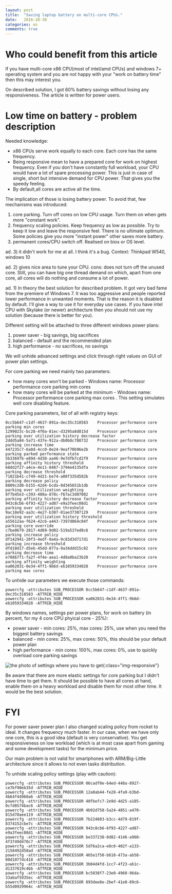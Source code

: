 ```yaml
---
layout: post
title:  "Saving laptop battery on multi-core CPUs."
date:   2016-10-30
categories: os
comments: true
---
```

# Who could benefit from this article
If you have multi-core x86 CPU(most of intel/amd CPUs) and windows 7+ operating system and you are not happy with your "work on battery time" then this may interest you.

On described solution, I got 60% battery savings without losing any responsiveness. The article is written for power users.

# Low time on battery -  problem description
Needed knowledge: 
* x86 CPUs serve work equally to each core. Each core has the same frequency.
* Being responsive mean to have a prepared core for work on highest frequency. Even if you don't have constantly full workload, your CPU would have a lot of spare processing power. This is just in case of single, short but intensive demand for CPU power. That gives you the speedy feeling.
* By default,all cores are active all the time.

The implication of those is losing battery power. To avoid that, few mechanisms was introduced:
1. core parking. Turn off cores on low CPU usage. Turn them on when gets more "constant work".
2. frequency scaling policies. Keep frequency as low as possible. Try to keep it low and leave the responsive feel. There is no ultimate optimum. Some policies give you more "instant power" other saves more battery.
3. permanent cores/CPU switch off. Realised on bios or OS level.

ad. 3) it didn't work for me at all. I think it's a bug. Context: Thinkpad W540, windows 10

ad. 2) gives nice area to tune your CPU. cons: does not turn off the unused core. Still, you can have big one thread demand on which, apart from one core, all cores will do nothing and consume a lot of power. 

ad. 1) In theory the best solution for described problem. It got very bad fame from the premiere of Windows 7. It was too aggressive and people reported lower performance in unwanted moments. That is the reason it is disabled by default. I'll give a way to use it for everyday use cases. If you have intel CPU with Skylake (or newer) architecture then you should not use my solution (because there is better for you).

Different setting will be attached to three different windows power plans:
1. power saver - big savings, big sacrifices
2. balanced - default and the recommended plan
3. high performance - no sacrifices, no savings

We will unhide advanced settings and click through right values on GUI of power plan settings.

For core parking we need mainly two parameters:
* how many cores won't be parked - Windows name: Processor performance core parking min cores
* how many cores will be parked at the minimum - Windows name: Processor performance core parking max cores . This setting simulates well core disabling feature.

Core parking parameters, list of all with registry keys:
```
0cc5b647-c1df-4637-891a-dec35c318583	Processor performance core parking min cores
1299023c-bc28-4f0a-81ec-d3295a8d815d	Processor performance core parking over utilization history decrease factor
2ddd5a84-5a71-437e-912a-db0b8c788732	Processor performance core parking increase time
447235c7-6a8d-4cc0-8e24-9eaf70b96e2b	Processor performance core parking parked performance state
5b33697b-e89d-4d38-aa46-9e7dfb7cd2f9	Processor performance core parking affinity history threshold
68dd2f27-a4ce-4e11-8487-3794e4135dfa	Processor performance core parking decrease threshold
71021b41-c749-4d21-be74-a00f335d582b	Processor performance core parking decrease policy
8809c2d8-b155-42d4-bcda-0d345651b1db	Processor performance core parking over utilization weighting
8f7b45e3-c393-480a-878c-f67ac3d07082	Processor performance core parking affinity history decrease factor
943c8cb6-6f93-4227-ad87-e9a3feec08d1	Processor performance core parking over utilization threshold
9ac18e92-aa3c-4e27-b307-01ae37307129	Processor performance core parking over utilization history threshold
a55612aa-f624-42c6-a443-7397d064c04f	Processor performance core parking core override
c7be0679-2817-4d69-9d02-519a537ed0c6	Processor performance core parking increase policy
df142941-20f3-4edf-9a4a-9c83d3d717d1	Processor performance core parking increase threshold
dfd10d17-d5eb-45dd-877a-9a34ddd15c82	Processor performance core parking decrease time
e70867f1-fa2f-4f4e-aea1-4d8a0ba23b20	Processor performance core parking affinity weighting
ea062031-0e34-4ff1-9b6d-eb1059334028	Processor performance core parking max cores
```
To unhide our parameters we execute those commands:
```
powercfg -attributes SUB_PROCESSOR 0cc5b647-c1df-4637-891a-dec35c318583 -ATTRIB_HIDE
powercfg -attributes SUB_PROCESSOR ea062031-0e34-4ff1-9b6d-eb1059334028 -ATTRIB_HIDE
```

By windows names, settings per power plans, for work on battery (in percent, for my 4 core CPU phyical core - 25%):
* power saver - min cores: 25%, max cores: 25%, use when you need the biggest battery savings
* balanced - min cores: 25%, max cores: 50%, this should be your default power plan
* high performance - min cores: 100%, max cores: 0%, use to quickly overload core parking savings

![the photo of settings where you have to get](https://bitsum.com/images/parking_in_power_profile_settings.png){:class="img-responsive"}

Be aware that there are more elastic settings for core parking but I didn't have time to get them. It should be possible to have all cores at hand, enable them on a heavy workload and disable them for most other time. It would be the best solution.

# FYI

For power saver power plan I also changed scaling policy from rocket to ideal. It changes frequency much faster. In our case, when we have only one core, this is a good idea (default is very conservative). You get responsiveness on low workload (which is at most case apart from gaming and some development tasks) for the minimum price.

Our main problem is not valid for smartphones with ARM/Big-Little architecture since it allows to not even tasks distribution.

To unhide scaling policy settings (play with caution):
```
powercfg -attributes SUB_PROCESSOR 06cadf0e-64ed-448a-8927-ce7bf90eb35d -ATTRIB_HIDE
powercfg -attributes SUB_PROCESSOR 12a0ab44-fe28-4fa9-b3bd-4b64f44960a6 -ATTRIB_HIDE
powercfg -attributes SUB_PROCESSOR 40fbefc7-2e9d-4d25-a185-0cfd8574bac6 -ATTRIB_HIDE
powercfg -attributes SUB_PROCESSOR 4b92d758-5a24-4851-a470-815d78aee119 -ATTRIB_HIDE
powercfg -attributes SUB_PROCESSOR 7b224883-b3cc-4d79-819f-8374152cbe7c -ATTRIB_HIDE
powercfg -attributes SUB_PROCESSOR 943c8cb6-6f93-4227-ad87-e9a3feec08d1 -ATTRIB_HIDE
powercfg -attributes SUB_PROCESSOR be337238-0d82-4146-a960-4f3749d470c7 -ATTRIB_HIDE
powercfg -attributes SUB_PROCESSOR 5d76a2ca-e8c0-402f-a133-2158492d58ad -ATTRIB_HIDE
powercfg -attributes SUB_PROCESSOR 465e1f50-b610-473a-ab58-00d1077dc418 -ATTRIB_HIDE
powercfg -attributes SUB_PROCESSOR 3b04d4fd-1cc7-4f23-ab1c-d1337819c4bb -ATTRIB_HIDE
powercfg -attributes SUB_PROCESSOR bc5038f7-23e0-4960-96da-33abaf5935ec -ATTRIB_HIDE
powercfg -attributes SUB_PROCESSOR 893dee8e-2bef-41e0-89c6-b55d0929964c -ATTRIB_HIDE
```
